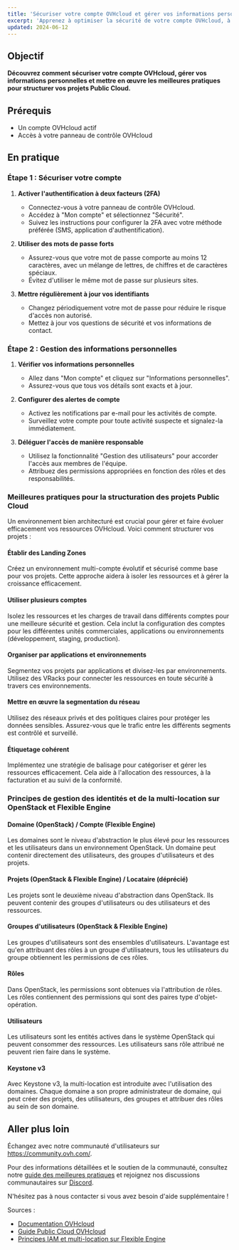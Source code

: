 ```yaml
---
title: 'Sécuriser votre compte OVHcloud et gérer vos informations personnelles'
excerpt: 'Apprenez à optimiser la sécurité de votre compte OVHcloud, à gérer vos informations personnelles et à déléguer l'accès à votre compte'
updated: 2024-06-12
---
```


## Objectif

**Découvrez comment sécuriser votre compte OVHcloud, gérer vos informations personnelles et mettre en œuvre les meilleures pratiques pour structurer vos projets Public Cloud.**

## Prérequis

- Un compte OVHcloud actif
- Accès à votre panneau de contrôle OVHcloud

## En pratique

### Étape 1 : Sécuriser votre compte

1. **Activer l'authentification à deux facteurs (2FA)**
   - Connectez-vous à votre panneau de contrôle OVHcloud.
   - Accédez à "Mon compte" et sélectionnez "Sécurité".
   - Suivez les instructions pour configurer la 2FA avec votre méthode préférée (SMS, application d'authentification).

2. **Utiliser des mots de passe forts**
   - Assurez-vous que votre mot de passe comporte au moins 12 caractères, avec un mélange de lettres, de chiffres et de caractères spéciaux.
   - Évitez d'utiliser le même mot de passe sur plusieurs sites.

3. **Mettre régulièrement à jour vos identifiants**
   - Changez périodiquement votre mot de passe pour réduire le risque d'accès non autorisé.
   - Mettez à jour vos questions de sécurité et vos informations de contact.

### Étape 2 : Gestion des informations personnelles

1. **Vérifier vos informations personnelles**
   - Allez dans "Mon compte" et cliquez sur "Informations personnelles".
   - Assurez-vous que tous vos détails sont exacts et à jour.

2. **Configurer des alertes de compte**
   - Activez les notifications par e-mail pour les activités de compte.
   - Surveillez votre compte pour toute activité suspecte et signalez-la immédiatement.

3. **Déléguer l'accès de manière responsable**
   - Utilisez la fonctionnalité "Gestion des utilisateurs" pour accorder l'accès aux membres de l'équipe.
   - Attribuez des permissions appropriées en fonction des rôles et des responsabilités.

### Meilleures pratiques pour la structuration des projets Public Cloud

Un environnement bien architecturé est crucial pour gérer et faire évoluer efficacement vos ressources OVHcloud. Voici comment structurer vos projets :

#### Établir des Landing Zones

Créez un environnement multi-compte évolutif et sécurisé comme base pour vos projets. Cette approche aidera à isoler les ressources et à gérer la croissance efficacement.

#### Utiliser plusieurs comptes

Isolez les ressources et les charges de travail dans différents comptes pour une meilleure sécurité et gestion. Cela inclut la configuration des comptes pour les différentes unités commerciales, applications ou environnements (développement, staging, production).

#### Organiser par applications et environnements

Segmentez vos projets par applications et divisez-les par environnements. Utilisez des VRacks pour connecter les ressources en toute sécurité à travers ces environnements.

#### Mettre en œuvre la segmentation du réseau

Utilisez des réseaux privés et des politiques claires pour protéger les données sensibles. Assurez-vous que le trafic entre les différents segments est contrôlé et surveillé.

#### Étiquetage cohérent

Implémentez une stratégie de balisage pour catégoriser et gérer les ressources efficacement. Cela aide à l'allocation des ressources, à la facturation et au suivi de la conformité.

### Principes de gestion des identités et de la multi-location sur OpenStack et Flexible Engine

#### Domaine (OpenStack) / Compte (Flexible Engine)

Les domaines sont le niveau d'abstraction le plus élevé pour les ressources et les utilisateurs dans un environnement OpenStack. Un domaine peut contenir directement des utilisateurs, des groupes d'utilisateurs et des projets.

#### Projets (OpenStack & Flexible Engine) / Locataire (déprécié)

Les projets sont le deuxième niveau d'abstraction dans OpenStack. Ils peuvent contenir des groupes d'utilisateurs ou des utilisateurs et des ressources.

#### Groupes d'utilisateurs (OpenStack & Flexible Engine)

Les groupes d'utilisateurs sont des ensembles d'utilisateurs. L'avantage est qu'en attribuant des rôles à un groupe d'utilisateurs, tous les utilisateurs du groupe obtiennent les permissions de ces rôles.

#### Rôles

Dans OpenStack, les permissions sont obtenues via l'attribution de rôles. Les rôles contiennent des permissions qui sont des paires type d'objet-opération.

#### Utilisateurs

Les utilisateurs sont les entités actives dans le système OpenStack qui peuvent consommer des ressources. Les utilisateurs sans rôle attribué ne peuvent rien faire dans le système.

#### Keystone v3

Avec Keystone v3, la multi-location est introduite avec l'utilisation des domaines. Chaque domaine a son propre administrateur de domaine, qui peut créer des projets, des utilisateurs, des groupes et attribuer des rôles au sein de son domaine.

## Aller plus loin

Échangez avec notre communauté d'utilisateurs sur <https://community.ovh.com/>.

Pour des informations détaillées et le soutien de la communauté, consultez notre [guide des meilleures pratiques](https://cloud.orange-business.com/en/best-practices-and-how-to/iam-multi-tenancy/) et rejoignez nos discussions communautaires sur [Discord](https://discord.com/channels/850031577277792286/1222599406163853484).

N'hésitez pas à nous contacter si vous avez besoin d'aide supplémentaire !

Sources :
- [Documentation OVHcloud](https://docs.ovh.com)
- [Guide Public Cloud OVHcloud](https://docs.ovh.com/gb/en/public-cloud/)
- [Principes IAM et multi-location sur Flexible Engine](https://cloud.orange-business.com/en/best-practices-and-how-to/iam-multi-tenancy/)
